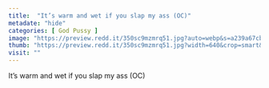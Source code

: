 ```yaml
---
title:  "It’s warm and wet if you slap my ass (OC)"
metadate: "hide"
categories: [ God Pussy ]
image: "https://preview.redd.it/350sc9mzmrq51.jpg?auto=webp&s=a239a67cb9bb968ea89fe3c06c8847983c082de3"
thumb: "https://preview.redd.it/350sc9mzmrq51.jpg?width=640&crop=smart&auto=webp&s=f679c55124e2149986fe0115b03388436b81789a"
visit: ""
---
```

It’s warm and wet if you slap my ass (OC)
